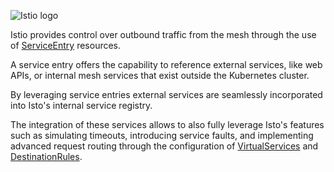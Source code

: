 
![Istio logo](https://raw.githubusercontent.com/lorenzo85/scenarios-ica/main/istio-logo.svg)

Istio provides control over outbound traffic from the mesh through the use of 
[ServiceEntry](https://istio.io/latest/docs/reference/config/networking/service-entry/) 
resources.

A service entry offers the capability to reference external services, like web APIs, or internal mesh services 
that exist outside the Kubernetes cluster. 

By leveraging service entries external services are seamlessly incorporated into Isto's internal service registry.

The integration of these services allows to also fully leverage Isto's features such as 
simulating timeouts, introducing service faults, and implementing advanced request routing 
through the configuration of 
[VirtualServices](https://istio.io/latest/docs/reference/config/networking/virtual-service/) 
and [DestinationRules](https://istio.io/latest/docs/reference/config/networking/destination-rule/).